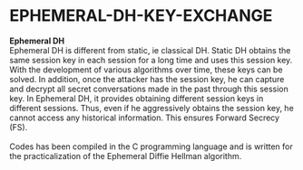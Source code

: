 # EPHEMERAL-DH-KEY-EXCHANGE

<b>Ephemeral DH</b><br>
Ephemeral DH is different from static, ie classical DH. Static DH obtains the same session key in each session for a long time and uses this session key. With the development of various algorithms over time, these keys can be solved. In addition, once the attacker has the session key, he can capture and decrypt all secret conversations made in the past through this session key. In Ephemeral DH, it provides obtaining different session keys in different sessions. Thus, even if he aggressively obtains the session key, he cannot access any historical information. This ensures Forward Secrecy (FS).
<br><br>
Codes has been compiled in the C programming language and is written for the practicalization of the Ephemeral Diffie Hellman algorithm.
